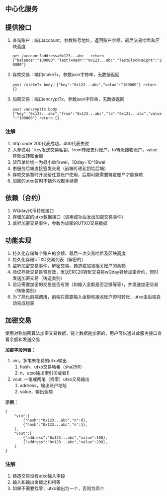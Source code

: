 中心化服务
------------------------------------------

## 提供接口
1. 查询账户：端口account，参数账号地址，返回账户余额、最后交易哈希和区块高度

    `get /account?address=0x123...abc	return {"balance":"100000","lastTxHash":"0x123...abc","lastBlockHeight":"20000"}`

2. 存款交易：端口stakeTx，参数json字符串，无数据返回

    `post /stakeTx body：{"key":"0x123...abc","value":"100000"} return {}`

3. 加密交易：端口encryptTx，参数json字符串，无数据返回

    `post /encryptTx body：{"key":"0x123...abc","from":"0x123...abc","to":"0x123...abc","value":"100000"} return {}`

### 注解
1. http code 200代表成功，400代表失败
2. 入参说明：key发送交易私钥，from转账支付账户，to转账接收账户，value存款或转账金额
3. 货币单位统一为最小单位wei，1Qday=10^18wei
4. 由服务后端直接签发交易（前端传递私钥给后端）
5. 存款交易暂时开发给任意账户使用，后期可能需要特定账户才能存款
6. 加密的utxo暂时不额外收取手续费


## 依赖（合约）
1. WQday代币转账接口
2. 存储加密的utxo数据接口（调用成功后发出加密交易事件）
3. 监听加密交易事件，参数为加密的UTXO交易数据


## 功能实现
1. 持久化存储每个账户的余额、最后一次交易哈希及区块高度
2. 持久化存储UTXO交易列表（解密的）
3. 监听加密交易事件，解密交易，铸造或加减相关账户的余额
4. 验证存款交易是否有效，发送ERC20转账交易将wQday转给加密合约，同时发送加密交易（铸造类别）
5. 验证需要加密的交易是否有效（如输入金额是否足够等等），并发送加密交易（转账类别）
6. 为了简化前端调用，前端只需要输入金额和接收账户即可转账，utxo由后端自动完成组装


## 加密交易

使用对称加密算法加密交易数据，链上数据是加密的，用户可以通过此服务接口查看余额和发送交易

**加密字段列表：**

1. vin，多笔未花费的utxo输出
    1. hash，utxo交易哈希（sha256）
    2. n，utxo输出索引(0或者1)
2. vout, 一笔或两笔（找零）utxo交易输出
    1. address，输出账户地址
    2. value，输出金额

**示例：**
```
{
    "vin":[
        {"hash":"0x123...abc","n":0},
        {"hash":"0x123...abc","n":1},
    ],
    "vout":[
        {"address":"0x123...abc","value":100},
        {"address":"0x123...abc","value":200},
    ]
}
```

### 注解
1. 铸造交易没有utxo输入字段
2. 输入和输出金额之和相等
3. 如果不需要找零，utxo输出为一个，否则为两个
